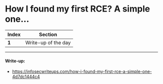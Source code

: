 # How I found my first RCE? A simple one…

Index | Section
--- | ---
**1** | Write-up of the day

___


#### Write-up: 

* https://infosecwriteups.com/how-i-found-my-first-rce-a-simple-one-4d7dc1444c4
